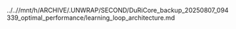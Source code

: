 ../..//mnt/h/ARCHIVE/.UNWRAP/SECOND/DuRiCore_backup_20250807_094339_optimal_performance/learning_loop_architecture.md